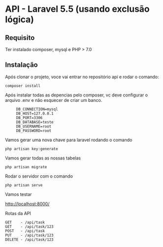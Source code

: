  API - Laravel 5.5 (usando exclusão lógica)
=================

Requisito
---------------
Ter instalado composer, mysql e PHP > 7.0

Instalação
---------------
Após clonar o projeto, voce vai entrar no repositório api e rodar o comando:
```
composer install
```
Após instalar todas as depencias pelo composer, vc deve configurar o arquivo .env e não esquecer de criar um banco.

```
     DB_CONNECTION=mysql
     DB_HOST=127.0.0.1
     DB_PORT=3306
     DB_DATABASE=teste
     DB_USERNAME=root
     DB_PASSWORD=root
```

Vamos gerar uma nova chave para laravel rodando o comando 
```
php artisan key:generate
```
Vamos gerar todas as nossas tabelas 
```
php artisan migrate  
```
Rodar o servidor com o comando 
``` 
php artisan serve
```
Vamos testar 
  
 [http://localhost:8000/](http://localhost:8000/)
 
 Rotas da API
 ``` 
GET    - /api/task
GET    - /api/task/123
POST   - /api/task
PUT    - /api/task/123
DELETE - /api/task/123
```
 

